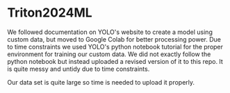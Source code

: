 # Triton2024ML

We followed documentation on YOLO's website to create a model using custom data, but moved to Google Colab for better processing power. Due to time constraints we used YOLO's python notebook tutorial for the proper environment for training our custom data. We did not exactly follow the python notebook but instead uploaded a revised version of it to this repo. It is quite messy and untidy due to time constraints.

Our data set is quite large so time is needed to upload it properly.
